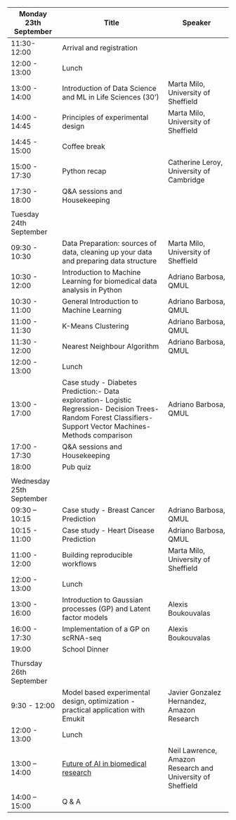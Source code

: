 | Monday 23th September    | Title                                                                                                                                                            | Speaker                                                    |
|--------------------------|------------------------------------------------------------------------------------------------------------------------------------------------------------------|------------------------------------------------------------|
| 11:30-12:00              | Arrival and registration                                                                                                                                         |                                                            |
| 12:00 - 13:00            | Lunch                                                                                                                                                            |                                                            |
| 13:00 - 14:00            | Introduction of Data Science and ML in Life Sciences (30’)                                                                                                       | Marta Milo, University of Sheffield                        |
| 14:00 - 14:45            | Principles of experimental design                                                                                                                                | Marta Milo, University of Sheffield                        |
| 14:45 - 15:00            | Coffee break                                                                                                                                                     |                                                            |
| 15:00 - 17:30            | Python recap                                                                                                                                                     | Catherine Leroy, University of Cambridge                   |
| 17:30 - 18:00            | Q&A sessions and Housekeeping                                                                                                                                    |                                                            |
|                          |                                                                                                                                                                  |                                                            |
| Tuesday 24th September   |                                                                                                                                                                  |                                                            |
| 09:30 - 10:30            | Data Preparation: sources of data, cleaning up your data and preparing data structure                                                                            | Marta Milo, University of Sheffield                        |
| 10:30 - 12:00            | Introduction to Machine Learning for biomedical data analysis in Python                                                                                          | Adriano Barbosa, QMUL                                      |
| 10:30 - 11:00            | General Introduction to Machine Learning                                                                                                                         | Adriano Barbosa, QMUL                                      |
| 11:00 - 11:30            | K-Means Clustering                                                                                                                                               | Adriano Barbosa, QMUL                                      |
| 11:30 - 12:00            | Nearest Neighbour Algorithm                                                                                                                                      | Adriano Barbosa, QMUL                                      |
| 12:00 - 13:00            | Lunch                                                                                                                                                            |                                                            |
| 13:00 - 17:00            | Case study - Diabetes Prediction:- Data exploration- Logistic Regression- Decision Trees- Random Forest Classifiers- Support Vector Machines- Methods comparison | Adriano Barbosa, QMUL                                      |
| 17:00 - 17:30            | Q&A sessions and Housekeeping                                                                                                                                    |                                                            |
| 18:00                    | Pub quiz                                                                                                                                                         |                                                            |
|                          |                                                                                                                                                                  |                                                            |
| Wednesday 25th September |                                                                                                                                                                  |                                                            |
| 09:30 – 10:15            | Case study - Breast Cancer Prediction                                                                                                                            | Adriano Barbosa, QMUL                                      |
| 10:15 - 11:00            | Case study - Heart Disease Prediction                                                                                                                            | Adriano Barbosa, QMUL                                      |
| 11:00 - 12:00            | Building reproducible workflows                                                                                                                                  | Marta Milo, University of Sheffield                        |
| 12:00 - 13:00            | Lunch                                                                                                                                                            |                                                            |
| 13:00 - 16:00            | Introduction to Gaussian processes (GP) and Latent factor models                                                                                                 | Alexis Boukouvalas                                         |
| 16:00 - 17:30            | Implementation of a GP on scRNA-seq                                                                                                                              | Alexis Boukouvalas                                         |
| 19:00                    | School Dinner                                                                                                                                                    |                                                            |
|                          |                                                                                                                                                                  |                                                            |
| Thursday 26th September  |                                                                                                                                                                  |                                                            |
| 9:30 - 12:00             | Model based experimental design, optimization - practical application with Emukit                                                                                | Javier Gonzalez Hernandez, Amazon Research                 |
| 12:00 - 13:00            | Lunch                                                                                                                                                            |                                                            |
| 13:00 – 14:00            | [Future of AI in biomedical research](http://inverseprobability.com/talks/health/the-future-of-ai.html)                                                                                                                              | Neil Lawrence, Amazon Research and University of Sheffield |
| 14:00 – 15:00            | Q & A                                                                                                                              | |

